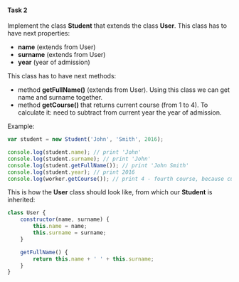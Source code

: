 #### Task 2

Implement the class **Student** that extends the class **User**. This class has to have next properties:

- **name** (extends from User)
- **surname** (extends from User)
- **year** (year of admission)

This class has to have next methods:

- method **getFullName()** (extends from User). Using this class we can get name and surname together.
- method **getCourse()** that returns current course (from 1 to 4). To calculate it: need to subtract from current year the year of admission.

Example:

```javascript
var student = new Student('John', 'Smith', 2016);

console.log(student.name); // print 'John'
console.log(student.surname); // print 'John'
console.log(student.getFullName()); // print 'John Smith'
console.log(student.year); // print 2016
console.log(worker.getCourse()); // print 4 - fourth course, because current year 2020
```

This is how the **User** class should look like, from which our **Student** is inherited:

```javascript
class User {
	constructor(name, surname) {
		this.name = name;
		this.surname = surname;
	}

	getFullName() {
		return this.name + ' ' + this.surname;
	}
}
```

